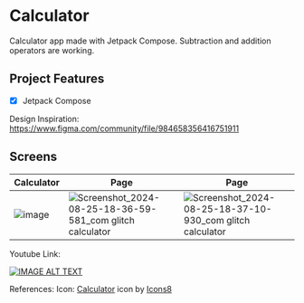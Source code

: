# Calculator
Calculator app made with Jetpack Compose. 
Subtraction and addition operators are working.

## Project Features
- [x] Jetpack Compose


Design Inspiration: https://www.figma.com/community/file/984658356416751911

## Screens
| Calculator | Page | Page |
| -------- | ---- | ---- |
|![image](https://github.com/user-attachments/assets/6ba34406-e25c-447a-8578-4b2bfb77ef42)|![Screenshot_2024-08-25-18-36-59-581_com glitch calculator](https://github.com/user-attachments/assets/c48680e8-da2c-45bc-842b-77cc70c5628f)|![Screenshot_2024-08-25-18-37-10-930_com glitch calculator](https://github.com/user-attachments/assets/6bd2f466-15a7-4f64-9507-c427262c1879)|

Youtube Link:

[![IMAGE ALT TEXT](http://img.youtube.com/vi/UFMAOqhBoiQ/0.jpg)](http://www.youtube.com/watch?v=UFMAOqhBoiQ "Calculator Jetpack Compose")



References:
Icon: <a target="_blank" href="https://icons8.com/icon/RNsqmCP8joVQ/calculator">Calculator</a> icon by <a target="_blank" href="https://icons8.com">Icons8</a>

